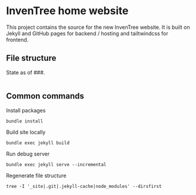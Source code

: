 # InvenTree home website
This project contains the source for the new InvenTree website.
It is built on Jekyll and GitHub pages for backend / hosting and tailtwindcss for frontend.

## File structure

State as of ###.
``` bash

```

## Common commands
Install packages
```
bundle install
```

Build site locally
```
bundle exec jekyll build
```

Run debug server
```
bundle exec jekyll serve --incremental
```

Regenerate file structure
```
tree -I '_site|.git|.jekyll-cache|node_modules' --dirsfirst
```
